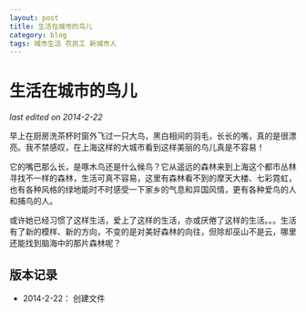 ```yaml
---
layout: post
title: 生活在城市的鸟儿
category: blog
tags: 城市生活 农民工 新城市人
---
```


生活在城市的鸟儿
===============
_last edited on 2014-2-22_

早上在厨房洗茶杯时窗外飞过一只大鸟，黑白相间的羽毛，长长的嘴，真的是很漂亮。我不禁感叹，在上海这样的大城市看到这样美丽的鸟儿真是不容易！

它的嘴巴那么长，是啄木鸟还是什么候鸟？它从遥远的森林来到上海这个都市丛林寻找不一样的森林，生活可真不容易，这里有森林看不到的摩天大楼、七彩霓虹，也有各种风格的绿地能时不时感受一下家乡的气息和异国风情，更有各种爱鸟的人和捕鸟的人。

或许她已经习惯了这样生活，爱上了这样的生活，亦或厌倦了这样的生活。。。生活有了新的模样、新的方向，不变的是对美好森林的向往，但除却巫山不是云，哪里还能找到脑海中的那片森林呢？


版本记录
---------------

- 2014-2-22： 创建文件
